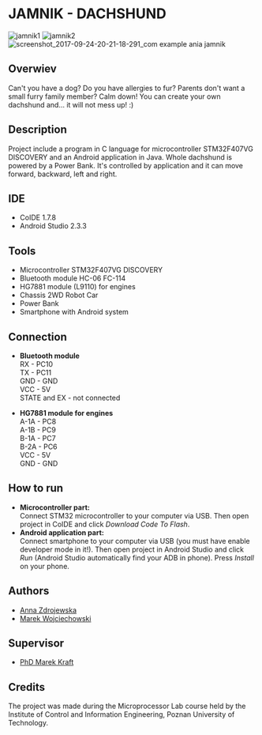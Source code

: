 # JAMNIK - DACHSHUND
![jamnik1](https://user-images.githubusercontent.com/15147818/30785475-6be08bc2-a167-11e7-89fb-f1d0cfbbc1aa.jpg) ![jamnik2](https://user-images.githubusercontent.com/15147818/30785454-2b70f39c-a167-11e7-9060-58dd86775a70.jpg) ![screenshot_2017-09-24-20-21-18-291_com example ania jamnik](https://user-images.githubusercontent.com/15147818/30786390-0a9ba582-a175-11e7-8181-006393cfc8f3.png)

## Overwiev
Can't you have a dog? Do you have allergies to fur? Parents don't want a small furry family member?
Calm down! You can create your own dachshund and... it will not mess up! :)

## Description
Project include a program in C language for microcontroller STM32F407VG DISCOVERY and an Android application in Java.
Whole dachshund is powered by a Power Bank. It's controlled by application and it can move forward, backward, left and right.

## IDE
- CoIDE 1.7.8
- Android Studio 2.3.3

## Tools
- Microcontroller STM32F407VG DISCOVERY
- Bluetooth module HC-06 FC-114
- HG7881 module (L9110) for engines
- Chassis 2WD Robot Car
- Power Bank 
- Smartphone with Android system

## Connection
- **Bluetooth module**<br>
RX - PC10 <br>
TX - PC11 <br>
GND - GND <br>
VCC - 5V <br>
STATE and EX - not connected <br>

- **HG7881 module for engines** <br>
A-1A - PC8 <br>
A-1B - PC9 <br>
B-1A - PC7 <br>
B-2A - PC6 <br>
VCC - 5V <br>
GND - GND <br>

## How to run
 - **Microcontroller part:** <br>
 Connect STM32 microcontroller to your computer via USB. Then open project in CoIDE and click *Download Code To Flash*.
 - **Android application part:** <br>
 Connect smartphone to your computer via USB (you must have enable developer mode in it!). Then open project in Android Studio and click *Run* (Android Studio automatically find your ADB in phone). Press *Install* on your phone.

## Authors
- [Anna Zdrojewska](https://github.com/SideCut13)
- [Marek Wojciechowski](https://github.com/marek27)

## Supervisor
- [PhD Marek Kraft](http://www.marekkraft.info/)

## Credits
The project was made during the Microprocessor Lab course held by the Institute of Control and Information Engineering, Poznan University of Technology. 
